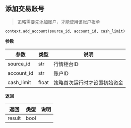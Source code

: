 ## 添加交易账号<div id='add_account'></div>

> 策略需要先添加账户，才能使用该账户报单

`context.add_account(source_id, account_id, cash_limit)`

**参数**

| 参数       | 类型  | 说明       |
| ---------- | ----- | ---------- |
| source_id  | str   | 行情柜台ID |
| account_id | str   | 账户ID     |
| cash_limit | float | 策略首次运行时才设置初始资金  |

**返回**

| 返回   | 类型 | 说明 |
| ------ | ---- | ---- |
| result | bool |      |

##
